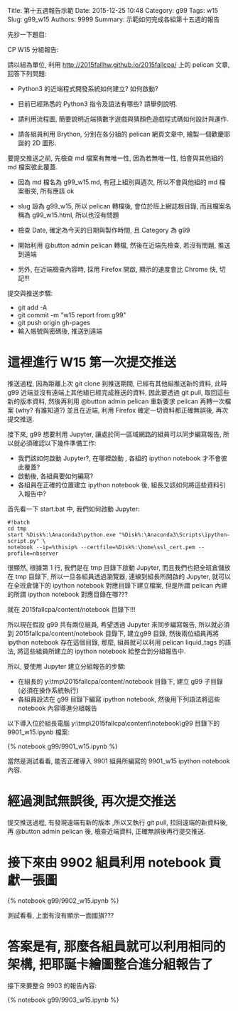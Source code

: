 Title: 第十五週報告示範
Date: 2015-12-25 10:48
Category: g99
Tags: w15
Slug: g99_w15
Authors: 9999
Summary: 示範如何完成各組第十五週的報告

先抄一下題目:

CP W15 分組報告:

請以組為單位, 利用 <http://2015fallhw.github.io/2015fallcpa/> 上的 pelican 文章, 回答下列問題:

* Python3 的近端程式開發系統如何建立? 如何啟動?

* 目前已經熟悉的 Python3 指令及語法有哪些? 請舉例說明.

* 請利用流程圖, 簡要說明近端猜數字遊戲與猜顏色遊戲程式碼如何設計與運作.

* 請各組員利用 Brython, 分別在各分組的 pelican 網頁文章中, 繪製一個歡慶耶誕的 2D 圖形.

要提交推送之前, 先檢查 md 檔案有無唯一性, 因為若無唯一性, 怕會與其他組的 md 檔案彼此覆蓋.

* 因為 md 檔名為 g99_w15.md, 有冠上組別與週次, 所以不會與他組的 md 檔案衝突, 所有應該 ok

* slug 設為 g99_w15, 所以 pelican 轉檔後, 會位於班上網誌根目錄,  而且檔案名稱為 g99_w15.html, 所以也沒有問題

* 檢查 Date, 確定為今天的日期與製作時間, 且 Category 為 g99

* 開始利用 @button admin pelican 轉檔, 然後在近端先檢查, 若沒有問題, 推送到遠端

* 另外, 在近端檢查內容時, 採用 Firefox 開啟, 顯示的速度會比 Chrome 快,  切記!!!

提交與推送步驟:

* git add -A
* git commit -m "w15 report from g99"
* git push origin gh-pages
* 輸入帳號與密碼後, 推送到遠端

# 這裡進行 W15 第一次提交推送

推送過程, 因為距離上次 git clone 到推送期間, 已經有其他組推送新的資料, 此時 g99 近端並沒有遠端上其他組已經完成推送的資料, 因此要透過 git pull, 取回這些新的版本資料, 然後再利用 @button admin pelican 重新要求 pelican 再轉一次檔案 (why? 有誰知道?)
並且在近端, 利用 Firefox 確定一切資料都正確無誤後, 再次提交推送.

接下來, g99 想要利用 Jupyter, 讓處於同一區域網路的組員可以同步編寫報告, 所以就必須確認以下幾件準備工作:

* 我們該如何啟動 Jupyter?, 在哪裡啟動 , 各組的 ipython notebook 才不會彼此覆蓋?
* 啟動後, 各組員要如何編寫?
* 各組員在正確的位置建立 ipython notebook 後, 組長又該如何將這些資料引入報告中?

首先看一下 start.bat 中, 我們如何啟動 Jupyter:

    #!batch
    cd tmp
    start %Disk%:\Anaconda3\python.exe "%Disk%:\Anaconda3\Scripts\ipython-script.py" \ 
    notebook --ip=%thisip% --certfile=%Disk%:\home\ssl_cert.pem --profile=nbserver
    
很顯然, 根據第 1 行, 我們是在 tmp 目錄下啟動 Jupyter, 而且我們也把全班倉儲放在 tmp 目錄下, 所以一旦各組員透過瀏覽器, 連線到組長所開啟的 Jupyter, 就可以在全班倉儲下的 ipython notebook 對應目錄下建立檔案, 但是所謂 pelican 內建的所謂 ipython notebook 對應目錄在哪???

就在 2015fallcpa/content/notebook 目錄下!!!

所以現在假設 g99 共有兩位組員, 希望透過 Jupyter 來同步編寫報告, 所以就必須到 2015fallcpa/content/notebook 目錄下, 建立g99 目錄, 然後兩位組員再將 ipython notebook 存在這個目錄, 那麼, 組員就可以利用 pelican liquid_tags 的語法, 將這些組員所建立的 ipython notebook 給整合到分組報告中.

所以, 要使用 Jupyter 建立分組報告的步驟:

* 在組長的  y:\tmp\2015fallcpa/content/notebook 目錄下, 建立 g99 子目錄 (必須在操作系統執行)
* 各組員設法在 g99 目錄下編寫 ipython notebook, 然後用下列語法將這些 notebook 內容導進分組報告

以下導入位於組長電腦 y:\tmp\2015fallcpa\content\notebook\g99 目錄下的 9901_w15.ipynb 檔案:

{% notebook g99/9901_w15.ipynb %}

當然是測試看看, 能否正確導入 9901 組員所編寫的 9901_w15 ipython notebook 內容.

# 經過測試無誤後, 再次提交推送

提交推送過程, 有發現遠端有新的版本 ,所以又執行 git pull, 拉回遠端的新資料後, 再 @button admin pelican 後, 檢查近端資料, 正確無誤後再行提交推送.

# 接下來由 9902 組員利用 notebook 貢獻一張圖

{% notebook g99/9902_w15.ipynb %}

測試看看, 上面有沒有顯示一面國旗???

# 答案是有, 那麼各組員就可以利用相同的架構, 把耶誕卡繪圖整合進分組報告了

接下來要整合 9903 的報告內容:

{% notebook g99/9903_w15.ipynb %}




